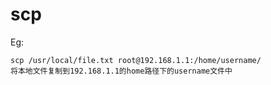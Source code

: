 # scp

Eg:

```
scp /usr/local/file.txt root@192.168.1.1:/home/username/
将本地文件复制到192.168.1.1的home路径下的username文件中
```

